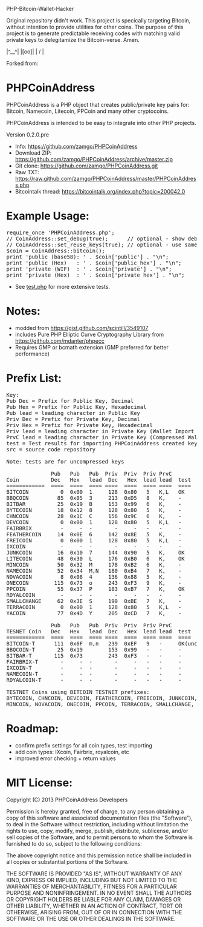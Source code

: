 PHP-Bitcoin-Wallet-Hacker

Original repository didn't work. This project is specically targeting Bitcoin, without intention to provide utilities for other coins. The purpose of this project is to generate predictable receiving codes with matching valid private keys to delegitamize the Bitcoin-verse. Amen.

|^__^|
|[oo]|
| \/ |



Forked from:

PHPCoinAddress
==============
PHPCoinAddress is a PHP object that creates public/private key pairs for:
Bitcoin, Namecoin, Litecoin, PPCoin and many other cryptocoins.

PHPCoinAddress is intended to be easy to integrate into other PHP projects. 

Version 0.2.0.pre

* Info: https://github.com/zamgo/PHPCoinAddress
* Download ZIP: https://github.com/zamgo/PHPCoinAddress/archive/master.zip
* Git clone: https://github.com/zamgo/PHPCoinAddress.git
* Raw TXT: https://raw.github.com/zamgo/PHPCoinAddress/master/PHPCoinAddress.php
* Bitcointalk thread: https://bitcointalk.org/index.php?topic=200042.0

Example Usage:
==============
<pre>
require_once 'PHPCoinAddress.php';
// CoinAddress::set_debug(true);      // optional - show debugging messages
// CoinAddress::set_reuse_keys(true); // optional - use same key for all addresses
$coin = CoinAddress::bitcoin();  
print 'public (base58): ' . $coin['public'] . "\n";
print 'public (Hex)   : ' . $coin['public_hex'] . "\n";
print 'private (WIF)  : ' . $coin['private'] . "\n";
print 'private (Hex)  : ' . $coin['private_hex'] . "\n"; 
</pre>
* See [test.php](https://github.com/zamgo/PHPCoinAddress/blob/master/test.php) for more extensive tests.

Notes:
==============
* modded from https://gist.github.com/scintill/3549107
* includes Pure PHP Elliptic Curve Cryptography Library from https://github.com/mdanter/phpecc
* Requires GMP or bcmath extension (GMP preferred for better performance)

Prefix List:
=============
<pre>Key:
Pub Dec = Prefix for Public Key, Decimal
Pub Hex = Prefix for Public Key, Hexadecimal
Pub lead = leading character in Public Key
Priv Dec = Prefix for Private Key, Decimal 
Priv Hex = Prefix for Private Key, Hexadecimal
Priv lead = leading character in Private Key (Wallet Import Format)
PrvC lead = leading character in Private Key (Compressed Wallet Import Format)
test = Test results for importing PHPCoinAddress created keys into standard client
src = source code repository

Note: tests are for uncompressed keys

              Pub   Pub   Pub  Priv  Priv  Priv PrvC
Coin          Dec   Hex   lead  Dec   Hex  lead lead  test  src
============  ====  ====  ==== ====  ====  ==== ====  ====  ====
BITCOIN          0  0x00  1     128  0x80   5   K,L   OK    https://github.com/bitcoin/bitcoin
BBQCOIN         85  0x05  3     213  0xD5   8   K,    -     https://github.com/overware/BBQCoin
BITBAR          25  0x19  B     153  0x99   6   K,    -     https://github.com/aLQ/bitbar
BYTECOIN        18  0x12  8     128  0x80   5   K,    -     https://github.com/bryan-mills/bytecoin
CHNCOIN         28  0x1C  C     156  0x9C   6   K,    -     https://github.com/CHNCoin/CHNCoin
DEVCOIN          0  0x00  1     128  0x80   5   K,L   -     http://sourceforge.net/projects/galacticmilieu/files/DeVCoin/
FAIRBRIX         -     -  -       -     -   -   -     -     https://github.com/coblee/Fairbrix
FEATHERCOIN     14  0x0E  6     142  0x8E   5   K,    -     https://github.com/FeatherCoin/FeatherCoin
FREICOIN         0  0x00  1     128  0x80   5   K,L   -     https://github.com/freicoin/freicoin
IXCOIN           -     -  -       -     -   -   -     -     https://github.com/ixcoin/ixcoin
JUNKCOIN        16  0x10  7     144  0x90   5   K,    OK    https://github.com/js2082/JKC
LITECOIN        48  0x30  L     176  0xB0   6   K,    OK    https://github.com/litecoin-project/litecoin
MINCOIN         50  0x32  M     178  0xB2   6   K,    -     https://github.com/SandyCohen/mincoin
NAMECOIN        52  0x34  M,N   180  0xB4   7   K,    -     https://github.com/namecoin/namecoin
NOVACOIN         8  0x08  4     136  0x88   5   K,    -     https://github.com/CryptoManiac/novacoin
ONECOIN        115  0x73  o     243  0xF3   9   K,    -     https://github.com/cre8r/onecoin
PPCOIN          55  0x37  P     183  0xB7   7   K,    OK    https://github.com/ppcoin/ppcoin
ROYALCOIN        -     -  -       -     -   -   -     -     http://sourceforge.net/projects/royalcoin/
SMALLCHANGE     62  0x3E  S     190  0xBE   7   K,    -     https://github.com/bfroemel/smallchange
TERRACOIN        0  0x00  1     128  0x80   5   K,L   -     https://github.com/terracoin/terracoin
YACOIN          77  0x4D  Y     205  0xCD   7   K,    -     https://github.com/pocopoco/yacoin

              Pub   Pub   Pub  Priv  Priv  Priv PrvC
TESNET Coin   Dec   Hex   lead  Dec   Hex  lead lead  test
============  ====  ====  ==== ====  ====  ==== ====  ==== 
BITCOIN-T      111  0x6F  m,n   239  0xEF   9   -     OK(uncompressed only)
BBQCOIN-T       25  0x19        153  0x99   -   -     -
BITBAR-T       115  0x73        243  0xF3   -   -     -
FAIRBRIX-T       -     -  -       -     -   -   -     -
IXCOIN-T         -     -  -       -     -   -   -     -
NAMECOIN-T       -     -  -       -     -   -   -     -
ROYALCOIN-T      -     -  -       -     -   -   -     -

TESTNET Coins using BITCOIN TESTNET prefixes:
BYTECOIN, CHNCOIN, DEVCOIN, FEATHERCOIN, FREICOIN, JUNKCOIN, LITECOIN
MINCOIN, NOVACOIN, ONECOIN, PPCOIN, TERRACOIN, SMALLCHANGE, YACOIN
</pre>

Roadmap:
==============
* confirm prefix settings for all coin types, test importing
* add coin types: IXcoin, Fairbrix, royalcoin, etc
* improved error checking + return values

MIT License:
==============
Copyright (C) 2013 PHPCoinAddress Developers

Permission is hereby granted, free of charge, to any person obtaining
a copy of this software and associated documentation files (the "Software"),
to deal in the Software without restriction, including without limitation
the rights to use, copy, modify, merge, publish, distribute, sublicense,
and/or sell copies of the Software, and to permit persons to whom the
Software is furnished to do so, subject to the following conditions:

The above copyright notice and this permission notice shall be included
in all copies or substantial portions of the Software.

THE SOFTWARE IS PROVIDED "AS IS", WITHOUT WARRANTY OF ANY KIND, EXPRESS
OR IMPLIED, INCLUDING BUT NOT LIMITED TO THE WARRANTIES OF MERCHANTABILITY,
FITNESS FOR A PARTICULAR PURPOSE AND NONINFRINGEMENT. IN NO EVENT SHALL
THE AUTHORS OR COPYRIGHT HOLDERS BE LIABLE FOR ANY CLAIM, DAMAGES
OR OTHER LIABILITY, WHETHER IN AN ACTION OF CONTRACT, TORT OR OTHERWISE,
ARISING FROM, OUT OF OR IN CONNECTION WITH THE SOFTWARE OR THE USE OR
OTHER DEALINGS IN THE SOFTWARE.

